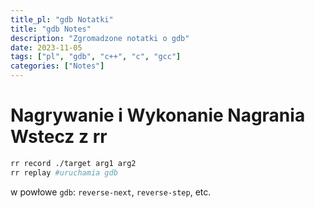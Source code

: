 ```yaml
---
title_pl: "gdb Notatki"
title: "gdb Notes"
description: "Zgromadzone notatki o gdb"
date: 2023-11-05
tags: ["pl", "gdb", "c++", "c", "gcc"]
categories: ["Notes"]
---
```


# Nagrywanie i Wykonanie Nagrania Wstecz z rr

```sh
rr record ./target arg1 arg2
rr replay #uruchamia gdb
```

w powłowe `gdb`: `reverse-next`, `reverse-step`, etc.
